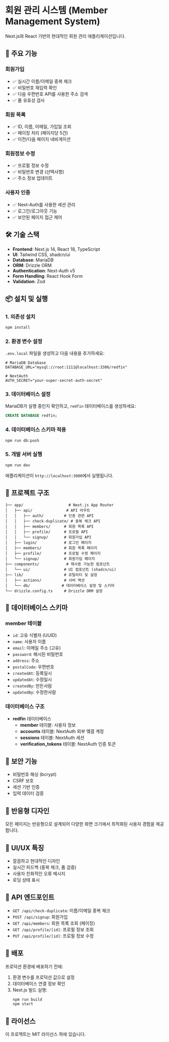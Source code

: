 # 회원 관리 시스템 (Member Management System)

Next.js와 React 기반의 현대적인 회원 관리 애플리케이션입니다.

## 🚀 주요 기능

### 회원가입
- ✅ 실시간 이름/이메일 중복 체크
- ✅ 비밀번호 재입력 확인
- ✅ 다음 우편번호 API를 사용한 주소 검색
- ✅ 폼 유효성 검사

### 회원 목록
- ✅ ID, 이름, 이메일, 가입일 조회
- ✅ 페이징 처리 (페이지당 5건)
- ✅ 이전/다음 페이지 네비게이션

### 회원정보 수정
- ✅ 프로필 정보 수정
- ✅ 비밀번호 변경 (선택사항)
- ✅ 주소 정보 업데이트

### 사용자 인증
- ✅ Next-Auth를 사용한 세션 관리
- ✅ 로그인/로그아웃 기능
- ✅ 보안된 페이지 접근 제어

## 🛠 기술 스택

- **Frontend**: Next.js 14, React 18, TypeScript
- **UI**: Tailwind CSS, shadcn/ui
- **Database**: MariaDB
- **ORM**: Drizzle ORM
- **Authentication**: Next-Auth v5
- **Form Handling**: React Hook Form
- **Validation**: Zod

## 📦 설치 및 실행

### 1. 의존성 설치
```bash
npm install
```

### 2. 환경 변수 설정
`.env.local` 파일을 생성하고 다음 내용을 추가하세요:

```env
# MariaDB Database
DATABASE_URL="mysql://root:1111@localhost:3306/redfin"

# NextAuth
AUTH_SECRET="your-super-secret-auth-secret"
```

### 3. 데이터베이스 설정
MariaDB가 실행 중인지 확인하고, `redfin` 데이터베이스를 생성하세요:

```sql
CREATE DATABASE redfin;
```

### 4. 데이터베이스 스키마 적용
```bash
npm run db:push
```

### 5. 개발 서버 실행
```bash
npm run dev
```

애플리케이션이 `http://localhost:3000`에서 실행됩니다.

## 📁 프로젝트 구조

```
├── app/                    # Next.js App Router
│   ├── api/               # API 라우트
│   │   ├── auth/         # 인증 관련 API
│   │   ├── check-duplicate/ # 중복 체크 API
│   │   ├── members/      # 회원 목록 API
│   │   ├── profile/      # 프로필 API
│   │   └── signup/       # 회원가입 API
│   ├── login/            # 로그인 페이지
│   ├── members/          # 회원 목록 페이지
│   ├── profile/          # 프로필 수정 페이지
│   └── signup/           # 회원가입 페이지
├── components/            # 재사용 가능한 컴포넌트
│   └── ui/               # UI 컴포넌트 (shadcn/ui)
├── lib/                  # 유틸리티 및 설정
│   ├── actions/          # 서버 액션
│   └── db/              # 데이터베이스 설정 및 스키마
└── drizzle.config.ts     # Drizzle ORM 설정
```

## 🔧 데이터베이스 스키마

### member 테이블
- `id`: 고유 식별자 (UUID)
- `name`: 사용자 이름
- `email`: 이메일 주소 (고유)
- `password`: 해시된 비밀번호
- `address`: 주소
- `postalCode`: 우편번호
- `createdAt`: 등록일시
- `updatedAt`: 수정일시
- `createdBy`: 만든사람
- `updatedBy`: 수정한사람

### 데이터베이스 구조
- **redfin** 데이터베이스
  - **member** 테이블: 사용자 정보
  - **accounts** 테이블: NextAuth 외부 얰결 계정
  - **sessions** 테이블: NextAuth 세션
  - **verification_tokens** 테이블: NextAuth 인증 토큰

## 🔐 보안 기능

- 비밀번호 해싱 (bcrypt)
- CSRF 보호
- 세션 기반 인증
- 입력 데이터 검증

## 📱 반응형 디자인

모든 페이지는 반응형으로 설계되어 다양한 화면 크기에서 최적화된 사용자 경험을 제공합니다.

## 🎨 UI/UX 특징

- 깔끔하고 현대적인 디자인
- 실시간 피드백 (중복 체크, 폼 검증)
- 사용자 친화적인 오류 메시지
- 로딩 상태 표시

## 🔄 API 엔드포인트

- `GET /api/check-duplicate`: 이름/이메일 중복 체크
- `POST /api/signup`: 회원가입
- `GET /api/members`: 회원 목록 조회 (페이징)
- `GET /api/profile/[id]`: 프로필 정보 조회
- `PUT /api/profile/[id]`: 프로필 정보 수정

## 🚀 배포

프로덕션 환경에 배포하기 전에:

1. 환경 변수를 프로덕션 값으로 설정
2. 데이터베이스 연결 정보 확인
3. Next.js 빌드 실행:
   ```bash
   npm run build
   npm start
   ```

## 📝 라이선스

이 프로젝트는 MIT 라이선스 하에 있습니다.
